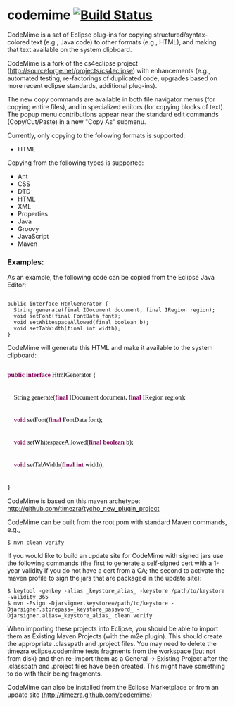 codemime [![Build Status](https://travis-ci.org/timezra/codemime.png)](https://travis-ci.org/timezra/codemime)
====================================================

CodeMime is a set of Eclipse plug-ins for copying structured/syntax-colored text (e.g., Java code) to other formats (e.g., HTML), and making that text available on the system clipboard.

CodeMime is a fork of the cs4eclipse project (http://sourceforge.net/projects/cs4eclipse) with enhancements (e.g., automated testing, re-factorings of duplicated code, upgrades based on more recent eclipse standards, additional plug-ins).

The new copy commands are available in both file navigator menus (for copying entire files), and in specialized editors (for copying blocks of text). The popup menu contributions appear near the standard edit commands (Copy/Cut/Paste) in a new "Copy As" submenu.

Currently, only copying to the following formats is supported:
 - HTML

Copying from the following types is supported:
 - Ant
 - CSS
 - DTD
 - HTML
 - XML
 - Properties
 - Java
 - Groovy
 - JavaScript
 - Maven

### Examples: ###

As an example, the following code can be copied from the Eclipse Java Editor:

<code lang="java">
public interface HtmlGenerator {
&nbsp;&nbsp;String generate(final IDocument document, final IRegion region);
&nbsp;&nbsp;void setFont(final FontData font);
&nbsp;&nbsp;void setWhitespaceAllowed(final boolean b);
&nbsp;&nbsp;void setTabWidth(final int width);
}
</code>

CodeMime will generate this HTML and make it available to the system clipboard:

<code lang="html">
<span style="font-family: monaco; font-size: 11pt;"><span style="font-weight: bold; color: rgb(127,0,85);">public</span><span style="color: rgb(0,0,0);">&nbsp;</span><span style="font-weight: bold; color: rgb(127,0,85);">interface</span><span style="color: rgb(0,0,0);">&nbsp;HtmlGenerator&nbsp;{
<br />
&nbsp;&nbsp;&nbsp;&nbsp;String&nbsp;generate(</span><span style="font-weight: bold; color: rgb(127,0,85);">final</span><span style="color: rgb(0,0,0);">&nbsp;IDocument&nbsp;document,&nbsp;</span><span style="font-weight: bold; color: rgb(127,0,85);">final</span><span style="color: rgb(0,0,0);">&nbsp;IRegion&nbsp;region);
<br />
&nbsp;&nbsp;&nbsp;&nbsp;</span><span style="font-weight: bold; color: rgb(127,0,85);">void</span><span style="color: rgb(0,0,0);">&nbsp;setFont(</span><span style="font-weight: bold; color: rgb(127,0,85);">final</span><span style="color: rgb(0,0,0);">&nbsp;FontData&nbsp;font);
<br />
&nbsp;&nbsp;&nbsp;&nbsp;</span><span style="font-weight: bold; color: rgb(127,0,85);">void</span><span style="color: rgb(0,0,0);">&nbsp;setWhitespaceAllowed(</span><span style="font-weight: bold; color: rgb(127,0,85);">final</span><span style="color: rgb(0,0,0);">&nbsp;</span><span style="font-weight: bold; color: rgb(127,0,85);">boolean</span><span style="color: rgb(0,0,0);">&nbsp;b);
<br />
&nbsp;&nbsp;&nbsp;&nbsp;</span><span style="font-weight: bold; color: rgb(127,0,85);">void</span><span style="color: rgb(0,0,0);">&nbsp;setTabWidth(</span><span style="font-weight: bold; color: rgb(127,0,85);">final</span><span style="color: rgb(0,0,0);">&nbsp;</span><span style="font-weight: bold; color: rgb(127,0,85);">int</span><span style="color: rgb(0,0,0);">&nbsp;width);
<br />
}</span></span>
</code>

CodeMime is based on this maven archetype: http://github.com/timezra/tycho_new_plugin_project

CodeMime can be built from the root pom with standard Maven commands, e.g.,

    $ mvn clean verify

If you would like to build an update site for CodeMime with signed jars use the following commands (the first to generate a self-signed cert with a 1-year validity if you do not have a cert from a CA; the second to activate the maven profile to sign the jars that are packaged in the update site):

    $ keytool -genkey -alias _keystore_alias_ -keystore /path/to/keystore -validity 365
    $ mvn -Psign -Djarsigner.keystore=/path/to/keystore -Djarsigner.storepass=_keystore_password_ -Djarsigner.alias=_keystore_alias_ clean verify

When importing these projects into Eclipse, you should be able to import them as Existing Maven Projects (with the m2e plugin). This should create the appropriate .classpath and .project files.
You may need to delete the timezra.eclipse.codemime tests fragments from the workspace (but not from disk) and then re-import them as a General -> Existing Project after the .classpath and .project files have been created. This might have something to do with their being fragments.

CodeMime can also be installed from the Eclipse Marketplace or from an update site (http://timezra.github.com/codemime)
